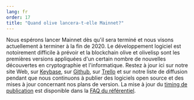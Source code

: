 ```yaml
---
lang: fr
order: 17
title: "Quand olive lancera-t-elle Mainnet?"
---
```


Nous espérons lancer Mainnet dès qu'il sera terminé et nous visons actuellement à terminer à la fin de 2020. Le développement logiciel est notoirement difficile à prévoir et la blockchain olive et olivelisp sont les premières versions appliquées d'un certain nombre de nouvelles découvertes en cryptographie et l'informatique. Restez à jour ici sur notre site Web, sur [Keybase](https://keybase.io/team/olive_network.public), sur [Github](https://github.com/olive-Network/), sur [Trello](https://trello.com/b/ZuNx7sET/engineering-core) et sur notre liste de diffusion pendant que nous continuons à publier des logiciels open source et des mises à jour concernant nos plans de version. La mise à jour du [timing de publication](https://github.com/olive-Network/olive-blockchain/wiki/FAQ#when-mainnet) est disponible dans la [FAQ du référentiel](https://github.com/olive-Network/olive-blockchain/wiki/FAQ).
